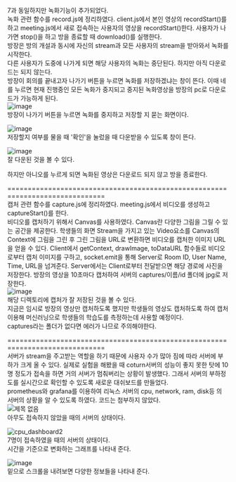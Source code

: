7과 동일하지만 녹화기능이 추가되었다.   
녹화 관련 함수를 record.js에 정리하였다. client.js에서 본인 영상의 recordStart()를 하고 meeting.js에서 새로 접속하는 사용자의 영상을 recordStart()한다. 사용자가 나가면 stop()을 하고 방을 종료할 때 download()를 실행한다.   
방장은 방의 개설과 동시에 자신의 stream과 모든 사용자의 stream을 받아와서 녹화를 시작한다.   
다른 사용자가 도중에 나가게 되면 해당 사용자의 녹화는 중단된다. 하지만 아직 다운로드는 되지 않는다.   
방장이 회의를 끝내고자 나가기 버튼을 누르면 녹화를 저장하겠냐는 창이 뜬다. 이때 네를 누르면 현재 진행중인 모든 녹화가 중지되고 중지된 녹화영상을 방장의 pc로 다운로드가 가능하게 된다.   
![image](https://user-images.githubusercontent.com/49871871/128482595-dfe2f604-7fc9-4ab7-aaca-5d2d7a4218de.png)   
 방장이 나가기 버튼을 누르면 녹화를 중지하고 저장할 지 묻는 화면이다.   
    
![image](https://user-images.githubusercontent.com/49871871/128482704-8131ab65-aaaf-4b1c-8e4e-8d0f2989ec7f.png)   
저장할지 여부를 물을 때 '확인'을 눌렀을 때 다운받을 수 있도록 창이 뜬다.   
   
![image](https://user-images.githubusercontent.com/49871871/128482897-bd5f6289-db6b-4dd0-94e9-dff6a1c134ad.png)   
잘 다운된 것을 볼 수 있다.

하지만 아니오를 누르게 되면 녹화된 영상은 다운로드 되지 않고 방을 종료한다.   


    
    
==============================================================================       
캡처 관련 함수를 capture.js에 정리하였다. meeting.js에서 비디오를 생성하고 captureStart()를 한다.   
비디오를 캡처하기 위해서 Canvas를 사용하였다. Canvas란 다양한 그림을 그릴 수 있는 공간을 제공한다. 학생들의 화면 Stream을 가지고 있는 Video요소를 Canvas의 Context에 그림을 그린 후 그린 그림을 URL로 변환하면 비디오를 캡처한 이미지 URL을 얻을 수 있다. Client에서 getContext, drawImage, toDataURL 함수들로 비디오로부터 캡처 이미지를 구하고, socket.emit을 통해 Server로 Room ID, User Name, Time, URL을 넘겨준다. Server에서는 Client로부터 전달받으면 해당 경로에 사진을 저장한다.
방장의 영상을 10초마다 캡처하여 서버의 captures/이름/id 폴더에 jpg로 저장한다.    
![image](https://user-images.githubusercontent.com/49871871/129306360-b51ca15e-4bc3-4252-ba5f-40b2f6dde8c8.png)   
해당 디렉토리에 캡처가 잘 저장된 것을 볼 수 있다.    
지금은 임시로 방장의 영상만 캡처하도록 했지만 학생들의 영상도 캡처하도록 하여 캡처  이용해 머신러닝으로 학생들의 학습도를 측정하는데 사용할 예정이다.   
captures라는 폴더가 없다면 에러가 나므로 주의해야한다.   

==============================================================================       
 서버가 stream을 주고받는 역할을 하기 때문에 사용자 수가 많아 짐에 따라 서버에 부하가 크게 올 수 있다. 실제로 실험을 해봤을 때 coturn서버의 성능이 좋지 못한 탓에 10명 정도가 접속을 하면 거의 서버가 멈춰버리는 상황이 발생했다. 그래서 서버의 부하정도를 실시간으로 확인할 수 있도록 새로운 대쉬보드를 만들었다.      
prometheus와 grafana를 이용하여 리눅스 서버의 cpu, network, ram, disk등 의 서버의 상황을 알 수 있도록 하였다. 코드는 첨부하지 않았다.   
![제목 없음](https://user-images.githubusercontent.com/49871871/130419803-3ef9c248-8d72-48cb-8e22-01617cb091af.png)   
아무도 접속하지 않았을 때의 서버의 상태이다.   
   
![cpu_dashboard2](https://user-images.githubusercontent.com/49871871/130418206-3c7acd12-ed25-47c0-af85-5caa36b2ebcc.PNG)   
7명이 접속하였을 때의 서버의 상태이다.   
시간을 기준으로 변화하는 그래프를 나타내 준다.    
   
![image](https://user-images.githubusercontent.com/49871871/130418400-730bf1c3-9b05-4e74-8ac0-960a73c682ca.png)    
밑으로 스크롤을 내려보면 다양한 정보들을 나타내 준다.   



